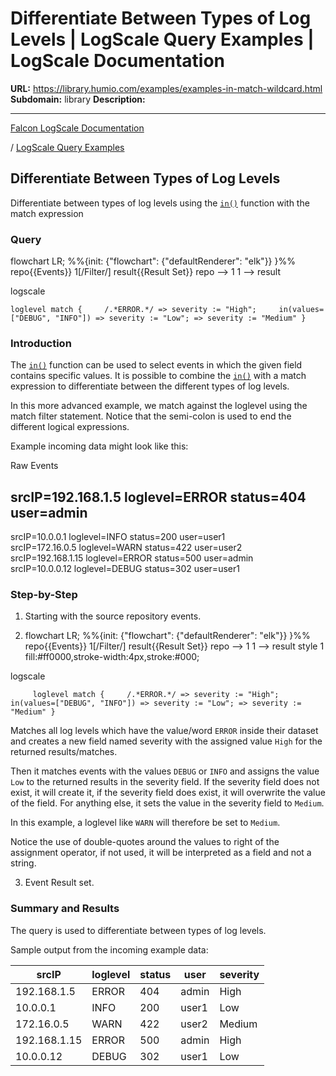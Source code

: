 # Differentiate Between Types of Log Levels | LogScale Query Examples | LogScale Documentation

**URL:** https://library.humio.com/examples/examples-in-match-wildcard.html
**Subdomain:** library
**Description:** 

---

[Falcon LogScale Documentation](https://library.humio.com)

/ [LogScale Query Examples](examples.html)

## Differentiate Between Types of Log Levels

Differentiate between types of log levels using the [`in()`](https://library.humio.com/data-analysis/functions-in.html) function with the match expression 

### Query

flowchart LR; %%{init: {"flowchart": {"defaultRenderer": "elk"}} }%% repo{{Events}} 1[/Filter/] result{{Result Set}} repo --> 1 1 --> result

logscale
    
    
    loglevel match {     /.*ERROR.*/ => severity := "High";     in(values=["DEBUG", "INFO"]) => severity := "Low"; => severity := "Medium" }

### Introduction

The [`in()`](https://library.humio.com/data-analysis/functions-in.html) function can be used to select events in which the given field contains specific values. It is possible to combine the [`in()`](https://library.humio.com/data-analysis/functions-in.html) with a match expression to differentiate between the different types of log levels. 

In this more advanced example, we match against the loglevel using the match filter statement. Notice that the semi-colon is used to end the different logical expressions. 

Example incoming data might look like this: 

Raw Events

srcIP=192.168.1.5 loglevel=ERROR status=404 user=admin  
---  
srcIP=10.0.0.1 loglevel=INFO status=200 user=user1  
srcIP=172.16.0.5 loglevel=WARN status=422 user=user2  
srcIP=192.168.1.15 loglevel=ERROR status=500 user=admin  
srcIP=10.0.0.12 loglevel=DEBUG status=302 user=user1  
  
### Step-by-Step

  1. Starting with the source repository events.

  2. flowchart LR; %%{init: {"flowchart": {"defaultRenderer": "elk"}} }%% repo{{Events}} 1[/Filter/] result{{Result Set}} repo --> 1 1 --> result style 1 fill:#ff0000,stroke-width:4px,stroke:#000;

logscale
         
         loglevel match {     /.*ERROR.*/ => severity := "High";     in(values=["DEBUG", "INFO"]) => severity := "Low"; => severity := "Medium" }

Matches all log levels which have the value/word `ERROR` inside their dataset and creates a new field named severity with the assigned value `High` for the returned results/matches. 

Then it matches events with the values `DEBUG` or `INFO` and assigns the value `Low` to the returned results in the severity field. If the severity field does not exist, it will create it, if the severity field does exist, it will overwrite the value of the field. For anything else, it sets the value in the severity field to `Medium`. 

In this example, a loglevel like `WARN` will therefore be set to `Medium`. 

Notice the use of double-quotes around the values to right of the assignment operator, if not used, it will be interpreted as a field and not a string. 

  3. Event Result set.




### Summary and Results

The query is used to differentiate between types of log levels. 

Sample output from the incoming example data: 

srcIP| loglevel| status| user| severity  
---|---|---|---|---  
192.168.1.5| ERROR| 404| admin| High  
10.0.0.1| INFO| 200| user1| Low  
172.16.0.5| WARN| 422| user2| Medium  
192.168.1.15| ERROR| 500| admin| High  
10.0.0.12| DEBUG| 302| user1| Low
